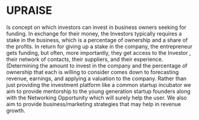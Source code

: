 # UPRAISE
 Is concept on which investors can invest in business owners seeking for funding. In exchange for their money, the Investors typically requires a stake in the business, which is a percentage of ownership and a share of the profits. In return for giving up a stake in the company, the entrepreneur gets funding, but often, more importantly, they get access to the Investor , their network of contacts, their suppliers, and their experience. (Determining the amount to invest in the company and the percentage of ownership that each is willing to consider comes down to forecasting revenue, earnings, and applying a valuation to the company. Rather than just providing the investment platform like a common startup incubator we aim to provide mentorship to the young generation startup founders along with the Networking  Opportunity which will surely help the user. We also aim to provide business/marketing strategies that may help in revenue growth.  
